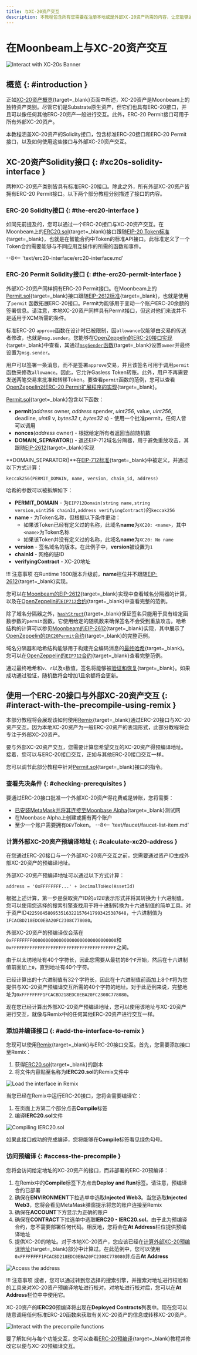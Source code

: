 ```yaml
---
title: 与XC-20资产交互
description: 本教程包含所有您需要在注册本地或是外部XC-20资产所需的内容，让您能够通过XCM进行跨链资产转账
---
```


# 在Moonbeam上与XC-20资产交互

![Interact with XC-20s Banner](/images/builders/interoperability/xcm/xc20/interact/interact-banner.png)

## 概览 {: #introduction }

正如[XC-20资产概览](/builders/interoperability/xcm/xc20/overview){target=_blank}页面中所述，XC-20资产是Moonbeam上的独特资产类别。尽管它们是Substrate原生资产，但它们也具有ERC-20接口，并且可以像任何其他ERC-20资产一般进行交互。此外，ERC-20 Permit接口可用于所有外部XC-20资产。

本教程涵盖XC-20资产的Solidity接口，包含标准ERC-20接口和ERC-20 Permit接口，以及如何使用这些接口与外部XC-20资产交互。

## XC-20资产Solidity接口 {: #xc20s-solidity-interface }

两种XC-20资产类别皆具有标准ERC-20接口。除此之外，所有外部XC-20资产皆拥有ERC-20 Permit接口。以下两个部分教程分别描述了接口的内容。

### ERC-20 Solidity接口 {: #the-erc20-interface }

如同先前提及的，您可以通过一个ERC-20接口与XC-20资产交互。在Moonbeam上的[ERC20.sol](https://github.com/moonbeam-foundation/moonbeam/blob/master/precompiles/assets-erc20/ERC20.sol){target=_blank}接口跟随[EIP-20 Token标准](https://eips.ethereum.org/EIPS/eip-20){target=_blank}，也就是在智能合约中Token的标准API接口。此标准定义了一个Token合约需要能够与不同应用互操作的所需的函数和事件。

--8<-- 'text/erc20-interface/erc20-interface.md'

### ERC-20 Permit Solidity接口 {: #the-erc20-permit-interface }

外部XC-20资产同样拥有ERC-20 Permit接口。在Moonbeam上的[Permit.sol](https://github.com/moonbeam-foundation/moonbeam/blob/master/precompiles/assets-erc20/Permit.sol){target=_blank}接口跟随[EIP-2612标准](https://eips.ethereum.org/EIPS/eip-2612){target=_blank}，也就是使用了`permit` 函数拓展ERC-20接口。Permit为能够用于变动一个账户ERC-20余额的签署信息。请注意，本地XC-20资产同样具有Permit接口，但这对他们来说并不是适用于XCM所需的条件。

标准ERC-20 `approve`函数在设计时已被限制，因`allowance`仅能够由交易的传送者修改，也就是`msg.sender`。您能够在[OpenZeppelin的ERC-20接口实现](https://github.com/OpenZeppelin/openzeppelin-contracts/blob/master/contracts/token/ERC20/ERC20.sol#L136){target=_blank}中查看，其通过[`msgSender`函数](https://github.com/OpenZeppelin/openzeppelin-contracts/blob/master/contracts/utils/Context.sol#L17){target=_blank}设置`owner`并最终设置为`msg.sender`。

用户可以签署一条消息，而不是签署`approve`交易，并且该签名可用于调用`permit`函数来修改`allowance`。因此，它允许Gasless Token转账。此外，用户不再需要发送两笔交易来批准和转移Token。要查看`permit`函数的范例，您可以查看[OpenZeppelin对ERC-20 Permit扩展程序的实现](https://github.com/OpenZeppelin/openzeppelin-contracts/blob/4a9cc8b4918ef3736229a5cc5a310bdc17bf759f/contracts/token/ERC20/extensions/draft-ERC20Permit.sol#L41){target=_blank}。

[Permit.sol](https://github.com/moonbeam-foundation/moonbeam/blob/master/precompiles/assets-erc20/Permit.sol){target=_blank}包含以下函数：

- **permit**(*address* owner, *address* spender, *uint256*, value, *uint256*, deadline, *uint8* v, *bytes32* r, *bytes32* s) - 使用一个批准permit，任何人皆可以调用
- **nonces**(*address* owner) - 根据给定所有者返回当前随机数
- **DOMAIN_SEPARATOR**() - 返还EIP-712域名分隔器，用于避免重放攻击，其跟随[EIP-2612](https://eips.ethereum.org/EIPS/eip-2612#specification){target=_blank}实现

**DOMAIN_SEPARATOR()**在[EIP-712标准](https://eips.ethereum.org/EIPS/eip-712){target=_blank}中被定义，并通过以下方式计算：

```text
keccak256(PERMIT_DOMAIN, name, version, chain_id, address)
```

哈希的参数可以被拆解如下：

 - **PERMIT_DOMAIN** - 为`EIP712Domain(string name,string version,uint256 chainId,address verifyingContract)`的`keccak256`
 - **name** - 为Token名称，但根据以下条件更动：
     - 如果该Token已经有定义过的名称，此域名**name**为`XC20: <name>`，其中`<name>`为Token名称
     - 如果该Token并没有定义过的名称，此域名**name**为`XC20: No name`
 - **version** - 签名域名的版本。在此例子中，**version**被设置为`1`
 - **chainId** - 网络的链ID
 - **verifyingContract** - XC-20地址

!!! 注意事项
    在Runtime 1600版本升级前，**name**栏位并不跟随[EIP-2612](https://eips.ethereum.org/EIPS/eip-2612#specification){target=_blank}实现。

您可以在[Moonbeam的EIP-2612](https://github.com/moonbeam-foundation/moonbeam/blob/perm-runtime-1502/precompiles/assets-erc20/src/eip2612.rs#L167-L175){target=_blank}实现中查看域名分隔器的计算，以及在[OpenZeppelin的`EIP712`合约](https://github.com/OpenZeppelin/openzeppelin-contracts/blob/4a9cc8b4918ef3736229a5cc5a310bdc17bf759f/contracts/utils/cryptography/draft-EIP712.sol#L70-L84){target=_blank}中查看完整的范例。

除了域名分隔器之外，[`hashStruct`](https://eips.ethereum.org/EIPS/eip-712#definition-of-hashstruct){target=_blank}保证签名只能用于具有给定函数参数的`permit`函数。它使用给定的随机数来确保签名不会受到重放攻击。哈希结构的计算可以参见[Moonbeam的EIP-2612](https://github.com/moonbeam-foundation/moonbeam/blob/perm-runtime-1502/precompiles/assets-erc20/src/eip2612.rs#L167-L175){target=_blank}实现，其中展示了[OpenZeppelin的`ERC20Permit`合约](https://github.com/OpenZeppelin/openzeppelin-contracts/blob/4a9cc8b4918ef3736229a5cc5a310bdc17bf759f/contracts/token/ERC20/extensions/draft-ERC20Permit.sol#L52){target=_blank}的完整范例。

域名分隔器和哈希结构能够用于构建完全编码消息的[最终哈希](https://github.com/moonbeam-foundation/moonbeam/blob/perm-runtime-1502/precompiles/assets-erc20/src/eip2612.rs#L177-L181){target=_blank}。您可以在[OpenZeppelin的`EIP712`合约](https://github.com/OpenZeppelin/openzeppelin-contracts/blob/4a9cc8b4918ef3736229a5cc5a310bdc17bf759f/contracts/utils/cryptography/draft-EIP712.sol#L70-L84){target=_blank}查看完整范例。

通过最终哈希和`v`、`r`以及`s`数值，签名将能够被[验证和恢复](https://github.com/moonbeam-foundation/moonbeam/blob/perm-runtime-1502/precompiles/assets-erc20/src/eip2612.rs#L212-L224){target=_blank}。如果成功通过验证，随机数将会增加1且余额将会更新。

## 使用一个ERC-20接口与外部XC-20资产交互 {: #interact-with-the-precompile-using-remix }

本部分教程将会展现该如何使用[Remix](/builders/build/eth-api/dev-env/remix){target=_blank}通过ERC-20接口与XC-20资产交互。因为本地XC-20资产为一般ERC-20资产的表现形式，此部分教程将会专注于外部XC-20资产。

要与外部XC-20资产交互，您需要计算您希望交互的XC-20资产得预编译地址。接着，您可以与ERC-20接口交互，正如与其他ERC-20接口交互一样。

您可以调节此部分教程中针对[Permit.sol](https://github.com/moonbeam-foundation/moonbeam/blob/master/precompiles/assets-erc20/Permit.sol){target=_blank}接口的指令。

### 查看先决条件 {: #checking-prerequisites }

要通过ERC-20接口批准一个外部XC-20资产得花费或是转账，您将需要：

- [已安装MetaMask并将其连接至Moonbase Alpha](/tokens/connect/metamask/){target=_blank}测试网
- 在Moonbase Alpha上创建或拥有两个账户
- 至少一个账户需要拥有`DEV`Token。
 --8<-- 'text/faucet/faucet-list-item.md'

### 计算外部XC-20资产预编译地址 {: #calculate-xc20-address }

在您通过ERC-20接口与一个外部XC-20资产交互之前，您需要通过资产ID生成外部XC-20资产的预编译地址。

外部XC-20资产预编译地址可以通过以下方式计算：

```text
address = '0xFFFFFFFF...' + DecimalToHex(AssetId)
```

根据上述计算，第一步是获取资产ID的*u128*表示形式并将其转换为十六进制值。您可以使用您选择的搜索引擎查找用于将十进制转换为十六进制值的简单工具。对于资产ID`42259045809535163221576417993425387648`，十六进制值为`1FCACBD218EDC0EBA20FC2308C778080`。

外部XC-20资产的预编译仅会落在`0xFFFFFFFF00000000000000000000000000000000`和`0xFFFFFFFFFFFFFFFFFFFFFFFFFFFFFFFFFFFFFFFF`之间。

由于以太坊地址有40个字符长，因此您需要从最初的8个`F`开始，然后在十六进制值前面加上`0`，直到地址有40个字符。

已经计算出的十六进制值有32个字符长，因此在十六进制值前面加上8个`F`将为您提供与XC-20资产预编译交互所需的40个字符的地址。对于此范例来说，完整地址为`0xFFFFFFFF1FCACBD218EDC0EBA20FC2308C778080`。

现在您已经计算出外部XC-20资产预编译地址，您可以使用该地址与XC-20资产进行交互，就像与Remix中的任何其他ERC-20资产进行交互一样。

### 添加并编译接口 {: #add-the-interface-to-remix }

您现可以使用[Remix](https://remix.ethereum.org/){target=_blank}与ERC-20接口交互。首先，您需要添加接口至Remix：

1. 获得[ERC20.sol](https://github.com/moonbeam-foundation/moonbeam/blob/master/precompiles/assets-erc20/ERC20.sol){target=_blank}的副本
2. 将文件内容贴至名称为**IERC20.sol**的Remix文件中

![Load the interface in Remix](/images/builders/interoperability/xcm/xc20/overview/overview-1.png)

当您已经在Remix中运行ERC-20接口，您将会需要编译它：

1. 在页面上方第二个部分点击**Compile**标签
2. 编译**IERC20.sol**文件

![Compiling IERC20.sol](/images/builders/interoperability/xcm/xc20/overview/overview-2.png)

如果此接口成功的完成编译，您将能够在**Compile**标签看见绿色勾号。

### 访问预编译 {: #access-the-precompile }

您将会访问给定地址的XC-20资产的接口，而非部署的ERC-20预编译：

1. 在Remix中的**Compile**标签下方点击**Deploy and Run**标签。请注意，预编译合约已部署
2. 确保在**ENVIRONMENT**下拉选单中选取**Injected Web3**。当您选取**Injected Web3**，您将会看见MetaMask弹窗提示将您的账户连接至Remix
3. 确保在**ACCOUNT**下方显示为正确的账户
4. 确保在**CONTRACT**下拉选单中选取**IERC20 - IERC20.sol**。由于此为预编译合约，您不需要部署任何代码。相反地，您将会在**At Address**栏位提供预编译地址
5. 提供XC-20的地址。对于本地XC-20资产，您应该已经在[计算外部XC-20预编译地址](#calculate-xc20-address){target=_blank}部分中计算过。在此范例中，您可以使用`0xFFFFFFFF1FCACBD218EDC0EBA20FC2308C778080`并点击**At Address**

![Access the address](/images/builders/interoperability/xcm/xc20/overview/overview-3.png)

!!! 注意事项
    或者，您可以通过转到您选择的搜索引擎，并搜索对地址进行校验和的工具来对XC-20资产预编译地址进行校对。对地址进行校对后，您可以在**At Address**栏位中中使用它。

XC-20资产的**IERC20**预编译将出现在**Deployed Contracts**列表中。现在您可以随意调用任何标准ERC-20函数来获取有关XC-20资产的信息或转移XC-20资产。

![Interact with the precompile functions](/images/builders/interoperability/xcm/xc20/overview/overview-4.png)

要了解如何与每个功能交互，您可以查看[ERC-20预编译](/builders/pallets-precompiles/precompiles/erc20/){target=_blank}教程并修改它以便与XC-20预编译交互。
